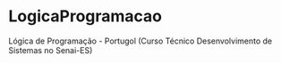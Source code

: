 # LogicaProgramacao
Lógica de Programação - Portugol (Curso Técnico Desenvolvimento de Sistemas no Senai-ES)

